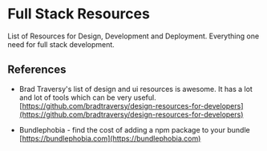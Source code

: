 # Full Stack Resources
List of Resources for Design, Development and Deployment. Everything one need for full stack development.

## References
- Brad Traversy's list of design and ui resources is awesome. It has a lot and lot of tools which can be very useful.<br>
[https://github.com/bradtraversy/design-resources-for-developers](https://github.com/bradtraversy/design-resources-for-developers)


- Bundlephobia - find the cost of adding a npm package to your bundle<br>
[https://bundlephobia.com](https://bundlephobia.com)
